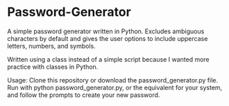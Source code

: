 # Password-Generator

A simple password generator written in Python. Excludes ambiguous characters by default and gives the user options to include uppercase letters, numbers, and symbols.

Written using a class instead of a simple script because I wanted more practice with classes in Python.

Usage: Clone this repository or download the password_generator.py file. Run with python password_generator.py, or the equivalent for your system, and follow the prompts to create your new password.
